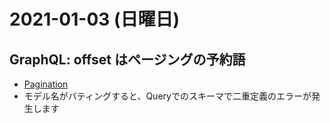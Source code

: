 # 2021-01-03 (日曜日)

## GraphQL: offset はページングの予約語

- [Pagination](https://graphql.org/learn/pagination/)
- モデル名がバティングすると、Queryでのスキーマで二重定義のエラーが発生します